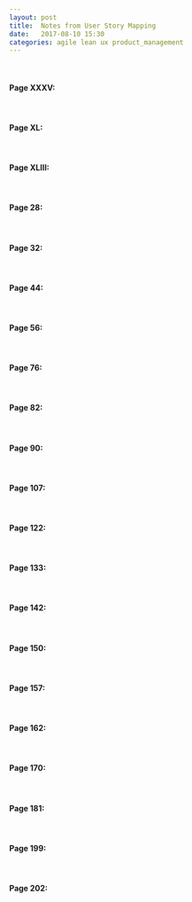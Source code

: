 ```yaml
---
layout: post
title:  Notes from User Story Mapping
date:   2017-08-10 15:30
categories: agile lean ux product_management
---
```


<br>

#### Page XXXV: ###

<br>

#### Page XL: ###

<br> 

#### Page XLIII: ###

<br> 

#### Page 28: ###

<br> 

#### Page 32: ###

<br> 

#### Page 44: ###

<br> 

#### Page 56: ###

<br> 

#### Page 76: ###

<br> 

#### Page 82: ###

<br> 

#### Page 90: ###

<br> 

#### Page 107: ###

<br> 

#### Page 122: ###

<br> 

#### Page 133: ###

<br> 

#### Page 142: ###

<br> 

#### Page 150: ###

<br> 

#### Page 157: ###

<br> 

#### Page 162: ###

<br> 

#### Page 170: ###

<br> 

#### Page 181: ###

<br> 

#### Page 199: ###

<br> 

#### Page 202: ###

<br> 


